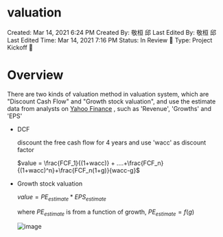 # valuation

Created: Mar 14, 2021 6:24 PM
Created By: 敬桓 邱
Last Edited By: 敬桓 邱
Last Edited Time: Mar 14, 2021 7:16 PM
Status: In Review 👀
Type: Project Kickoff 🚀

# Overview

There are two kinds of valuation method in valuation system, which are "Discount Cash Flow" and "Growth stock valuation", and use the estimate data from analysts on [Yahoo Finance](https://finance.yahoo.com/quote/AAPL/analysis?p=T) , such as 'Revenue', 'Growths' and 'EPS'

- DCF

    discount the free cash flow for 4 years and use 'wacc' as discount factor

    $value = \frac{FCF_1}{(1+wacc)} + ....+\frac{FCF_n}{(1+wacc)^n}+\frac{FCF_n(1+g)}{wacc-g}$

- Growth stock valuation

    $value = PE_{estimate} * EPS_{estimate}$

    where $PE_{estimate}$  is from a function of growth,   $PE_{estimate}=f(g)$

    ![image](valuation%206af6ae5bd170453cba5d0acffc4324c6/image.jpg)
